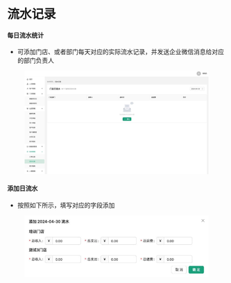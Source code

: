 # 流水记录

#### &#x20;每日流水统计

* 可添加门店、或者部门每天对应的实际流水记录，并发送企业微信消息给对应的部门负责人

<figure><img src="../.gitbook/assets/财务管理流水记录.jpg" alt=""><figcaption></figcaption></figure>

#### 添加日流水

* 按照如下所示，填写对应的字段添加

<figure><img src="../.gitbook/assets/财务管理添加流水.jpg" alt=""><figcaption></figcaption></figure>
